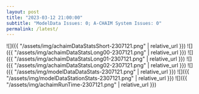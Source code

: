 ```yaml
---
layout: post
title: "2023-03-12 21:00:00"
subtitle: "ModelData Issues: 0; A-CHAIM System Issues: 0"
permalink: /latest/
---
```


![]({{ "/assets/img/achaimDataStatsShort-2307121.png" | relative_url }})
![]({{ "/assets/img/achaimDataStatsLong00-2307121.png" | relative_url }})
![]({{ "/assets/img/achaimDataStatsLong01-2307121.png" | relative_url }})
![]({{ "/assets/img/achaimDataStatsLong02-2307121.png" | relative_url }})
![]({{ "/assets/img/modelDataDataStats-2307121.png" | relative_url }})
![]({{ "/assets/img/modelDataStationStats-2307121.png" | relative_url }})
![]({{ "/assets/img/achaimRunTime-2307121.png" | relative_url }})



